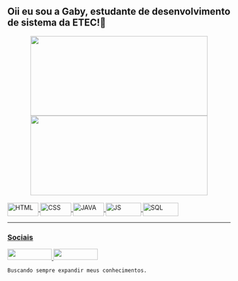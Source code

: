 ##  Oii eu sou a Gaby, estudante de desenvolvimento de sistema da ETEC!🌼 

<div align="center">
  <a href="https://github.com/gabidanety">
  <img height="180em"  width="400em" src="https://github-readme-stats.vercel.app/api?username=gabidanety&show_icons=true&theme=tokyonight&include_all_commits=true&count_private=true"/>
  <img height="180em"  width="400em"src="https://github-readme-stats.vercel.app/api/top-langs/?username=gabidanety&layout=compact&langs_count=7&theme=tokyonight"/>
</div>
  <div style="display: inline_block"><br>
  <img align="center" alt="HTML" height="30" width="70" src="https://img.shields.io/badge/HTML5-E34F26?style=for-the-badge&logo=html5&logoColor=white">
  <img align="center" alt="CSS" height="30" width="70" src="https://img.shields.io/badge/CSS3-1572B6?style=for-the-badge&logo=css3&logoColor=white">
  <img align="center" alt="JAVA" height="30" width="70" src="https://img.shields.io/badge/Java-ED8B00?style=for-the-badge&logo=java&logoColor=white">
  <img align="center" alt="JS" height="30" width="80" src="https://img.shields.io/badge/JavaScript-F7DF1E?style=for-the-badge&logo=javascript&logoColor=black">
  <img align="center" alt="SQL" height="30" width="80" src="https://img.shields.io/badge/MySQL-00000F?style=for-the-badge&logo=mysql&logoColor=white" 

</div>

<hr>
    <h3>Sociais </h3>
<div>
  <a href="https://instagram.com/gabinety2806" target="_blank">
    <img src="https://img.shields.io/badge/-Instagram-%23E4405F?style=for-the- badge&logo=instagram&logoColor=white" target="_blank" height="25" width="100">
  </a>
  <a href = "mailto:gabinete878@gmail.com">
    <img src="https://img.shields.io/badge/Gmail-D14836?style=for-the-badge&logo=gmail&logoColor=white"alvo ="_blank" height="25" width="100">
  </a>
  
</div>
  
    Buscando sempre expandir meus conhecimentos.
  
